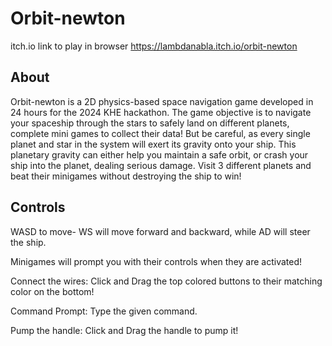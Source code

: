 # Orbit-newton

itch.io link to play in browser
https://lambdanabla.itch.io/orbit-newton

## About

Orbit-newton is a 2D physics-based space navigation game developed in 24 hours for the 2024 KHE hackathon. The game objective is to navigate your spaceship through the stars to safely land on different planets, complete mini games to collect their data!
But be careful, as every single planet and star in the system will exert its gravity onto your ship. This planetary gravity can either help you maintain a safe orbit, or crash your ship into the planet, dealing serious damage.
Visit 3 different planets and beat their minigames without destroying the ship to win!

## Controls

WASD to move- WS will move forward and backward, while AD will steer the ship.

Minigames will prompt you with their controls when they are activated!

Connect the wires: Click and Drag the top colored buttons to their matching color on the bottom!

Command Prompt: Type the given command.

Pump the handle: Click and Drag the handle to pump it!
